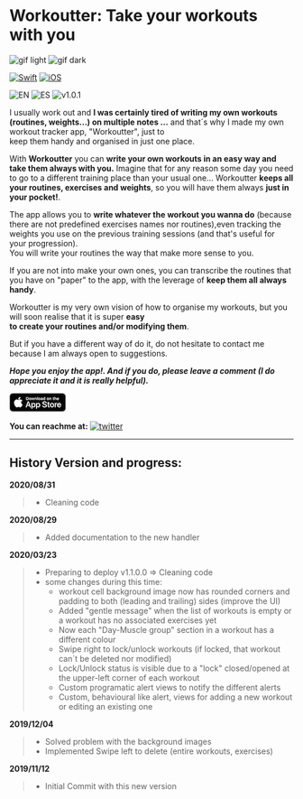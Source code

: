 # Workoutter: Take your workouts with you 


![gif light](/Assets/Gif/iPhoneXR-light.gif)
![gif dark](/Assets/Gif/iPhoneXR-dark.gif)

[![Swift](https://img.shields.io/badge/Swift-5.0-orange.svg?longCache=true&style=flat&logo=swift)](https://www.swift.org)
[![iOS](https://img.shields.io/badge/iOS-13.0+-lightgrey.svg?longCache=true&?style=plastic&logo=apple)](https://developer.apple.com/ios/)

![EN](https://img.shields.io/badge/Localizable-es-blue.svg?longCache=true&style=flat)
![ES](https://img.shields.io/badge/Localizable-en-blue.svg?longCache=true&style=flat)
![v1.0.1](https://img.shields.io/badge/AppleStore-v1.1.0-brightgreen.svg?longCache=true&style=flat)


I usually work out and **I was certainly  tired of writing my own workouts (routines, weights...)
on multiple notes ...** and that´s why I made my own workout tracker app, "Workoutter", just to  
keep them handy and organised in just one place.

With **Workoutter** you can **write your own workouts in an easy way and take them always with you.** 
Imagine that for any reason some day you need to go to a different training place than your usual one...  Workoutter **keeps all your routines, exercises and weights**, so you will have them always **just in your pocket!**.

The app allows you to **write whatever the workout you wanna do** (because there are not predefined exercises names 
nor routines),even tracking  the weights you use on the previous training sessions (and that's useful for your progression).  
You will write your routines the way that make more sense to you.

If you are not into make your own ones, you can transcribe the routines that you have on "paper" to the app, with the leverage of **keep them all always handy**.

Workoutter is my very own vision of how to organise my workouts, but you will soon realise that it is super **easy  
to create your routines  and/or modifying them**.

But if you have a different way of do it, do not hesitate to contact me because I am always open to suggestions.

***Hope you enjoy the app!. And if you do, please leave a comment (I do appreciate it and it is really helpful).***

[![AppleBadgeBlackEN](/Assets/AppleStoreBlackEN.png)](https://apps.apple.com/us/app/workoutter/id1495092491)  


**You can reachme at:**
[![twitter](https://img.shields.io/badge/-@AlbertoTalavan-00ACEE.svg?style=social&logo=twitter)](https://twitter.com/albertotalavan)  

--- 

## History Version and progress:
**2020/08/31**
>- Cleaning code


**2020/08/29**
> - Added documentation to the new handler


**2020/03/23**
> - Preparing to deploy v1.1.0.0 => Cleaning code
> - some changes during this time:
>   - workout cell background image now has rounded corners and padding to both (leading and trailing) sides (improve the UI)
>   - Added "gentle message" when the list of workouts is empty or a workout has no associated exercises yet
>   - Now each "Day-Muscle group" section in a workout has a different colour
>   - Swipe right to lock/unlock workouts (if locked, that workout can´t be deleted nor modified)
>   - Lock/Unlock status is visible due to a "lock" closed/opened at the upper-left corner of each workout
>   - Custom programatic alert views to notify the different alerts
>   - Custom, behavioural like alert, views for adding a new workout or editing an existing one

**2019/12/04**
>- Solved problem with the background images
>- Implemented Swipe left to delete (entire workouts, exercises)

**2019/11/12**
>- Initial Commit with this new version

